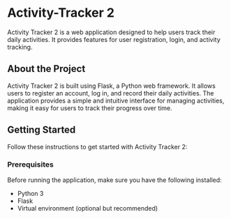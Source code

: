 # Activity-Tracker 2

Activity Tracker 2 is a web application designed to help users track their daily activities. It provides features for user registration, login, and activity tracking.

## About the Project

Activity Tracker 2 is built using Flask, a Python web framework. It allows users to register an account, log in, and record their daily activities. The application provides a simple and intuitive interface for managing activities, making it easy for users to track their progress over time.

## Getting Started

Follow these instructions to get started with Activity Tracker 2:

### Prerequisites

Before running the application, make sure you have the following installed:

- Python 3
- Flask
- Virtual environment (optional but recommended)

